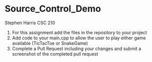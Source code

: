 # Source_Control_Demo

Stephen Harris CSC 210

1. For this assignment add the files in the repository to your project
2. Add code to your main.cpp to allow the user to play either game available (TicTacToe or SnakeGame)
3. Complete a Pull Request including your changes and submit a screenshot of the completed pull request
